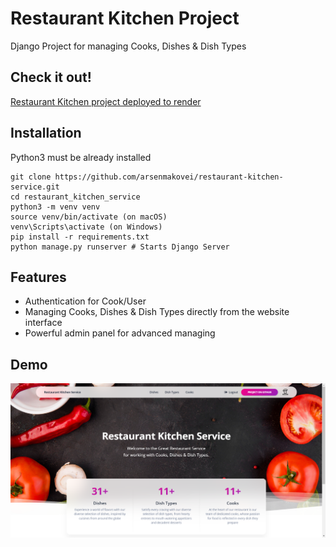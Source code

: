 # Restaurant Kitchen Project

Django Project for managing Cooks, Dishes & Dish Types

## Check it out!
[Restaurant Kitchen project deployed to render](PASTE_LINK_HERE)

## Installation

Python3 must be already installed

```shell
git clone https://github.com/arsenmakovei/restaurant-kitchen-service.git
cd restaurant_kitchen_service
python3 -m venv venv
source venv/bin/activate (on macOS)
venv\Scripts\activate (on Windows)
pip install -r requirements.txt 
python manage.py runserver # Starts Django Server
```

## Features
* Authentication for Cook/User
* Managing Cooks, Dishes & Dish Types directly from the website interface
* Powerful admin panel for advanced managing

## Demo

![Website Interface](demo.png)
